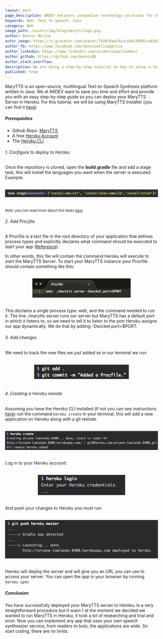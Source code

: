 ```yaml
---
layout: post
page_description: ARDEV delivers innovative technology solutions for solving real-world business challenges.
keywords: Web, Text To Speech, Java
category: Web
image_path: /assets/img/blog/maryttslogo.png
author: Dennis Molina
autor_image: https://s.gravatar.com/avatar/79297baaf4a3cc8d129992ce65d2aef1
author_fb: https://www.facebook.com/dennismolinagarcia
author_linkedin: https://www.linkedin.com/in/dennismolinadev/
author_github: https://github.com/DennisMG
author_stack_overflow:
description: We are doing a step-by-step tutorial on how to setup a text to speech synthesizer server on Heroku.
published: true
---
```


MaryTTS is an open-source, multilingual Text-to-Speech Synthesis platform written in Java. We at ARDEV want to save you time and effort and provide you with an easy step-by-step guide so you can deploy your MaryTTS Server in Heroku. For this tutorial, we will be using MaryTTS Installer (you can find it [here](https://github.com/marytts/marytts-installer))

##### Prerequisites

*   Github Repo: [MaryTTS](https://github.com/marytts/marytts-installer)
*   A free [Heroku Account](https://signup.heroku.com/dc)
*   The [Heroku CLI](https://signup.heroku.com/dc)

###### 1\. Configure to deploy to Heroku

Once the repository is cloned, open the **build.gradle** file and add a stage task, this will install the languages you want when the server is executed. Example:  

<br>

 <center><img src="/assets/img/blog/blog-step-1.png"></center>  

<br>

<small>_Note: you can read more about this tasks [here](https://github.com/marytts/marytts-installer#install-a-voice)_</small>  

###### 2\. Add Procfile

A Procfile is a text file in the root directory of your application that defines process types and explicitly declares what command should be executed to start your app ([Reference](https://devcenter.heroku.com/articles/deploying-gradle-apps-on-heroku#the-procfile)).

In other words, this file will contain the command Heroku will execute to start the MaryTTS Server. To start your MaryTTS instance your Procfile should contain something like this:  

<br>

 <center><img src="/assets/img/blog/blog-step-2.png"></center>  

<br>

This declares a single process type: web, and the command needed to run it. The line ./marytts server runs our server but MaryTTS has a default port in which it listens to, so we need to tell it to listen to the port Heroku assigns our app dynamically. We do that by adding -Dsocket.port=$PORT.

###### 3\. Add changes

We need to track the new files we just added so in our terminal we run:

<br>

 <center><img src="/assets/img/blog/blog-step-3.png"></center>  

<br>

###### 4\. Creating a Heroku remote

Assuming you have the Heroku CLI installed (if not you can see instructions [here](https://devcenter.heroku.com/articles/heroku-cli)) run the command `heroku create` in your terminal, this will add a new application on Heroku along with a git remote.

<br>

 <center><img src="/assets/img/blog/blog-step-4.png"></center>  

<br>

Log in to your Heroku account:

<br>

 <center><img src="/assets/img/blog/blog-step-5.png"></center>  

<br>

And push your changes to Heroku you must run:

<br>

 <center><img src="/assets/img/blog/blog-step-6.png"></center>  

<br>

Heroku will deploy the server and will give you an URL you can use to access your server. You can open the app in your browser by running `heroku open`

##### Conclusion

You have successfully deployed your MaryTTS server to Heroku. Is a very straightforward procedure but it wasn´t at the moment we decided we wanted to run MaryTTS in Heroku, it took a lot of researching and trial and error. Now you can implement any app that uses your own speech synthesizer service; from readers to bots, the applications are wide. So start coding, there are no limits.